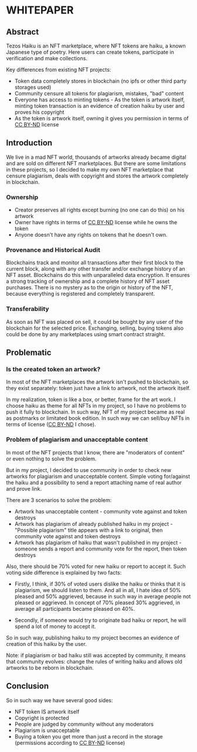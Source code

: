 # WHITEPAPER
## Abstract
Tezos Haiku is an NFT marketplace, where NFT tokens are haiku, a known Japanese type of poetry. Here users can create tokens, participate in verification and make collections.

Key differences from existing NFT projects:
- Token data completely stores in blockchain (no ipfs or other third party storages used)
- Community censure all tokens for plagiarism, mistakes, "bad" content
- Everyone has access to minting tokens - As the token is artwork itself, minting token transaction is an evidence of creation haiku by user and proves his copyright
- As the token is artwork itself, owning it gives you permission in terms of [CC BY-ND](https://creativecommons.org/licenses/by-nd/2.0) license

## Introduction
We live in a mad NFT world, thousands of artworks already became digital and are sold on different NFT marketplaces. But there are some limitations in these projects, so I decided to make my own NFT marketplace that censure plagiarism, deals with copyright and stores the artwork completely in blockchain.

### Ownership
- Creator preserves all rights except burning (no one can do this) on his artwork
- Owner have rights in terms of [CC BY-ND](https://creativecommons.org/licenses/by-nd/2.0) license while he owns the token
- Anyone doesn't have any rights on tokens that he doesn't own.

### Provenance and Historical Audit
Blockchains track and monitor all transactions after their first block to the current block, along with any other transfer and/or exchange history of an NFT asset. Blockchains do this with unparalleled data encryption. It ensures a strong tracking of ownership and a complete history of NFT asset purchases. There is no mystery as to the origin or history of the NFT, because everything is registered and completely transparent.

### Transferability
As soon as NFT was placed on sell, it could be bought by any user of the blockchain for the selected price. Exchanging, selling, buying tokens also could be done by any marketplaces using smart contract straight.

## Problematic
### Is the created token an artwork?
In most of the NFT marketplaces the artwork isn't pushed to blockchain, so they exist separately: token just have a link to artwork, not the artwork itself.

In my realization, token is like a box, or better, frame for the art work. I choose haiku as theme for all NFTs in my project, so I have no problems to push it fully to blockchain. In such way, NFT of my project became as real as postmarks or limitated book edition. In such way we can sell/buy NFTs in terms of license ([CC BY-ND](https://creativecommons.org/licenses/by-nd/2.0) I chose).

### Problem of plagiarism and unacceptable content
In most of the NFT projects that I know, there are "moderators of content" or even nothing to solve the problem.

But in my project, I decided to use community in order to check new artworks for plagiarism and unacceptable content. Simple voting for/against the haiku and a possibility to send a report attaching name of real author and prove link.

There are 3 scenarios to solve the problem:
- Artwork has unacceptable content - community vote against and token destroys
- Artwork has plagiarism of already published haiku in my project - "Possible plagiarism" title appears with a link to original, then community vote against and token destroys
- Artwork has plagiarism of haiku that wasn't published in my project - someone sends a report and community vote for the report, then token destroys

Also, there should be 70% voted for new haiku or report to accept it. Such voting side difference is explained by two facts:

- Firstly, I think, if 30% of voted users dislike the haiku or thinks that it is plagiarism, we should listen to them. And all in all, I hate idea of 50% pleased and 50% aggrieved, because in such way in average people not pleased or aggrieved. In concept of 70% pleased 30% aggrieved, in average all participants became pleased on 40%.

- Secondly, if someone would try to originate bad haiku or report, he will spend a lot of money to accept it.

So in such way, publishing haiku to my project becomes an evidence of creation of this haiku by the user.

Note: if plagiarism or bad haiku still was accepted by community, it means that community evolves: change the rules of writing haiku and allows old artworks to be reborn in blockchain.

## Conclusion
So in such way we have several good sides:
- NFT token IS artwork itself
- Copyright is protected
- People are judged by community without any moderators
- Plagiarism is unacceptable
- Buying a token you get more than just a record in the storage (permissions according to [CC BY-ND](https://creativecommons.org/licenses/by-nd/2.0) license)
